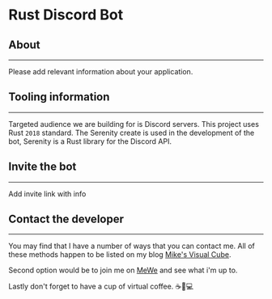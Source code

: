 # Rust Discord Bot

## About

* * *

Please add relevant information about your application.

## Tooling information

* * *

Targeted audience we are building for is Discord servers. This project
uses Rust `2018` standard. The Serenity create is used in the development
of the bot, Serenity is a Rust library for the Discord API.


## Invite the bot

* * *

Add invite link with info


## Contact the developer

* * *

You may find that I have a number of ways that you can contact
me. All of these methods happen to be listed on my blog
[Mike's Visual Cube](https://mikebrockus.code.blog/contact-us/).

Second option would be to join me on [MeWe](https://mewe.com/i/michaelbrockus)
and see what i'm up to.

Lastly don't forget to have a cup of virtual coffee. ☕🐇💻
